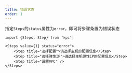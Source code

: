 ```yaml
---
title: 错误状态
order: 1
---
```


指定`Steps`的`status`属性为`error`，即可将步骤条置为错误状态

```vdt
import {Steps, Step} from 'kpc';

<Steps value={1} status="error">
    <Step title="选择配置">请选择主机的配置信息</Step>
    <Step title="选择弹性IP">请选择主机弹性IP的配置信息</Step>
    <Step title="设置VPC" />
</Steps>
```
